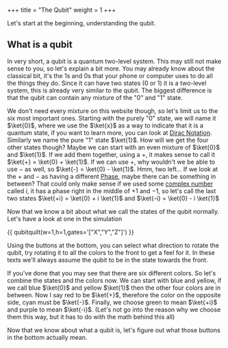 +++
title = "The Qubit"
weight = 1
+++

Let's start at the beginning, understanding the qubit.

## What is a qubit

In very short, a qubit is a quantum two-level system. This may still not make sense to you, so
let's explain a bit more.
You may already know about the classical bit, it's the 1s and 0s that your phone or computer uses
to do all the things they do. Since it can have two states (0 or 1) it is a two-level system,
this is already very similar to the qubit. The biggest difference is that the qubit can contain
any mixture of the "0" and "1" state.

We don't need every mixture on this website though, so let's limit us to the six most important ones.
Starting with the purely "0" state, we will name it $\ket{0}$, where we use the $\ket{x}$ as a way
to indicate that it is a quantum state, if you want to learn more, you can look at [Dirac Notation](wikipedia.com/dirac_notation).
Similarly we name the pure "1" state $\ket{1}$. How will we get the four other states though?
Maybe we can start with an even mixture of $\ket{0}$ and $\ket{1}$. If we add them together,
using a $+$, it makes sense to call it $\ket{+} = \ket{0} + \ket{1}$.
If we can use $+$, why wouldn't we be able to use $-$ as well, so $\ket{-} = \ket{0} - \ket{1}$.
Hmm, two left... If we look at the $+$ and $-$ as having a different [Phase](wikipedia.com/phase), 
maybe there can be something in between? That could only make sense if we used some [complex number](wikipedia/complex_number) called $i$, it has a phase right in the middle of $+1$ and $-1$,
so let's call the last two states $\ket{+i} = \ket{0} + i \ket{1}$ and $\ket{-i} = \ket{0} - i \ket{1}$

Now that we know a bit about what we call the states of the qubit normally. Let's have a look
at one in the simulation

{{ qubitquilt(w=1,h=1,gates='["X","Y","Z"]') }}

Using the buttons at the bottom, you can select what direction to rotate the qubit, try rotating
it to all the colors to the front to get a feel for it. In these texts we'll always
assume the qubit to be in the state towards the front.

If you've done that you may see that there are six different colors. So let's combine the states
and the colors now. We can start with blue and yellow, if we call blue $\ket{0}$ and yellow $\ket{1}$
then the other four colors are in between. Now I say red to be $\ket{+}$, 
therefore the color on the opposite side, cyan must be $\ket{-}$.
Finally, we choose green to mean $\ket{+i}$ and purple to mean $\ket{-i}$. (Let's not go into the reason
why we choose them this way, but it has to do with the math behind this all)

Now that we know about what a qubit is, let's figure out what those buttons in the bottom actually mean.
